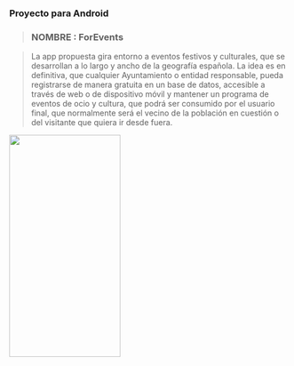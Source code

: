 ### **Proyecto para Android**> ### **NOMBRE** :  **ForEvents**>  La app propuesta gira entorno a eventos festivos y culturales, que se desarrollan a lo largo y ancho de la geografía española. La idea es en definitiva, que cualquier Ayuntamiento o entidad responsable, pueda registrarse de manera gratuita en un base de datos, accesible a través de web o de dispositivo móvil y mantener un programa de eventos de ocio y cultura, que podrá ser consumido por el usuario final, que normalmente será el vecino de la población en cuestión o del visitante que quiera ir desde fuera. <img src="https://github.com/ARFEGA/ForEventsAndroid/blob/master/video/login.gif" width="200" height="400" />